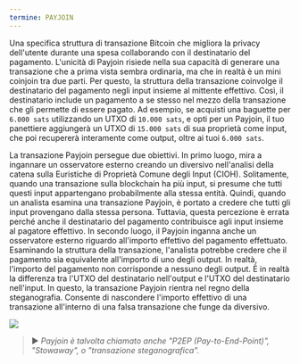 ```yaml
---
termine: PAYJOIN
---
```


Una specifica struttura di transazione Bitcoin che migliora la privacy dell'utente durante una spesa collaborando con il destinatario del pagamento. L'unicità di Payjoin risiede nella sua capacità di generare una transazione che a prima vista sembra ordinaria, ma che in realtà è un mini coinjoin tra due parti. Per questo, la struttura della transazione coinvolge il destinatario del pagamento negli input insieme al mittente effettivo. Così, il destinatario include un pagamento a se stesso nel mezzo della transazione che gli permette di essere pagato. Ad esempio, se acquisti una baguette per `6.000 sats` utilizzando un UTXO di `10.000 sats`, e opti per un Payjoin, il tuo panettiere aggiungerà un UTXO di `15.000 sats` di sua proprietà come input, che poi recupererà interamente come output, oltre ai tuoi `6.000 sats`.

La transazione Payjoin persegue due obiettivi. In primo luogo, mira a ingannare un osservatore esterno creando un diversivo nell'analisi della catena sulla Euristiche di Proprietà Comune degli Input (CIOH). Solitamente, quando una transazione sulla blockchain ha più input, si presume che tutti questi input appartengano probabilmente alla stessa entità. Quindi, quando un analista esamina una transazione Payjoin, è portato a credere che tutti gli input provengano dalla stessa persona. Tuttavia, questa percezione è errata perché anche il destinatario del pagamento contribuisce agli input insieme al pagatore effettivo. In secondo luogo, il Payjoin inganna anche un osservatore esterno riguardo all'importo effettivo del pagamento effettuato. Esaminando la struttura della transazione, l'analista potrebbe credere che il pagamento sia equivalente all'importo di uno degli output. In realtà, l'importo del pagamento non corrisponde a nessuno degli output. È in realtà la differenza tra l'UTXO del destinatario nell'output e l'UTXO del destinatario nell'input. In questo, la transazione Payjoin rientra nel regno della steganografia. Consente di nascondere l'importo effettivo di una transazione all'interno di una falsa transazione che funge da diversivo.

![](../../dictionnaire/assets/14.png)

> ► *Payjoin è talvolta chiamato anche "P2EP (Pay-to-End-Point)", "Stowaway", o "transazione steganografica".*